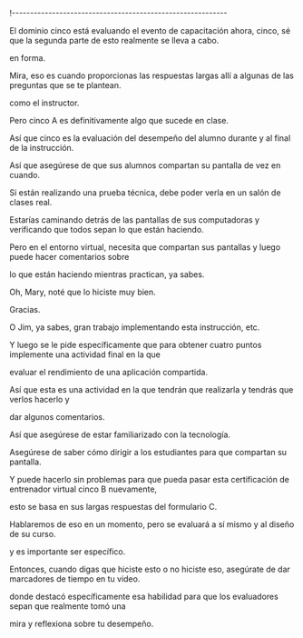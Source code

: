 !-----------------------------------------------------------

El dominio cinco está evaluando el evento de capacitación ahora, cinco, sé que la segunda parte de esto realmente se lleva a cabo.

en forma.

Mira, eso es cuando proporcionas las respuestas largas allí a algunas de las preguntas que se te plantean.

como el instructor.

Pero cinco A es definitivamente algo que sucede en clase.

Así que cinco es la evaluación del desempeño del alumno durante y al final de la instrucción.

Así que asegúrese de que sus alumnos compartan su pantalla de vez en cuando.

Si están realizando una prueba técnica, debe poder verla en un salón de clases real.

Estarías caminando detrás de las pantallas de sus computadoras y verificando que todos sepan lo que están haciendo.

Pero en el entorno virtual, necesita que compartan sus pantallas y luego puede hacer comentarios sobre

lo que están haciendo mientras practican, ya sabes.

Oh, Mary, noté que lo hiciste muy bien.

Gracias.

O Jim, ya sabes, gran trabajo implementando esta instrucción, etc.

Y luego se le pide específicamente que para obtener cuatro puntos implemente una actividad final en la que

evaluar el rendimiento de una aplicación compartida.

Así que esta es una actividad en la que tendrán que realizarla y tendrás que verlos hacerlo y

dar algunos comentarios.

Así que asegúrese de estar familiarizado con la tecnología.

Asegúrese de saber cómo dirigir a los estudiantes para que compartan su pantalla.

Y puede hacerlo sin problemas para que pueda pasar esta certificación de entrenador virtual cinco B nuevamente,

esto se basa en sus largas respuestas del formulario C.

Hablaremos de eso en un momento, pero se evaluará a sí mismo y al diseño de su curso.

y es importante ser específico.

Entonces, cuando digas que hiciste esto o no hiciste eso, asegúrate de dar marcadores de tiempo en tu video.

donde destacó específicamente esa habilidad para que los evaluadores sepan que realmente tomó una

mira y reflexiona sobre tu desempeño.